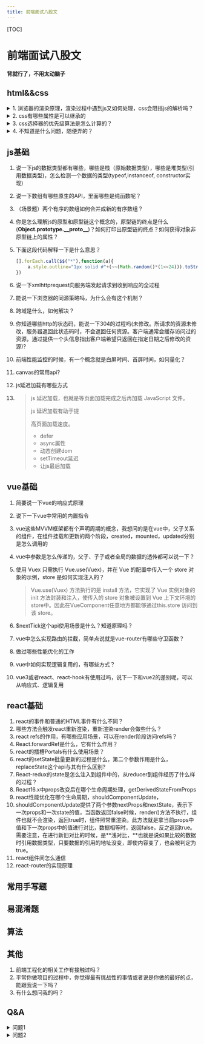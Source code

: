 ```yaml
---
title: 前端面试八股文
---
```


[TOC]

# 前端面试八股文

**背就行了，不用太动脑子**

## html&&css

<details>
   <summary>1. 浏览器的渲染原理，渲染过程中遇到js又如何处理，css会阻挡js的解析吗？</summary>
   <code style="width: 100%;display:inline-block;">
   console.log(111)<br/>
   test111
   </code>
</details>
<details>
   <summary>2. css有哪些属性是可以继承的</summary>
   *问题2答案
</details>
<details>
   <summary>3. css选择器的优先级算法是怎么计算的？</summary>
   * 问题3答案
</details>
<details>
  <summary>4. 不知道是什么问题，随便弄的？</summary>
  <code>
  hahaha
  </code>
</details>

## js基础

1. 说一下js的数据类型都有哪些，哪些是栈（原始数据类型），哪些是堆类型(引用数据类型)，怎么检测一个数据的类型(typeof,instanceof, constructor实现)

2. 说一下数组有哪些原生的API，里面哪些是纯函数呢？

3. （场景题）两个有序的数组如何合并成新的有序数组？

4. 你是怎么理解js的原型和原型链这个概念的，原型链的终点是什么(**Object.prototype.\_\_proto\_\_**)？如何打印出原型链的终点？如何获得对象非原型链上的属性？

5. 下面这段代码解释一下是什么意思？

   ```javascript
   [].forEach.call($$("*"),function(a){
    　　a.style.outline="1px solid #"+(~~(Math.random()*(1<<24))).toString(16);
   })
   ```

6. 说一下xmlhttprequest向服务端发起请求到收到响应的全过程

7. 能说一下浏览器的同源策略吗，为什么会有这个机制？

8. 跨域是什么，如何解决？

9. 你知道哪些http的状态码，能说一下304的过程吗(未修改。所请求的资源未修改，服务器返回此状态码时，不会返回任何资源。客户端通常会缓存访问过的资源，通过提供一个头信息指出客户端希望只返回在指定日期之后修改的资源)?

10. 前端性能监控的时候，有一个概念就是白屏时间、首屏时间，如何量化？

11. canvas的常用api?

12. js延迟加载有哪些方式

13. > js 延迟加载，也就是等页面加载完成之后再加载 JavaScript 文件。
    >
    > js 延迟加载有助于提
    >
    > 高页面加载速度。
    >
    > * defer
    > * async属性
    > * 动态创建dom
    > * setTimeout延迟
    > * 让js最后加载

## vue基础

1. 简要说一下vue的响应式原理

2. 说下一下vue中常用的内置指令

3. vue这些MVVM框架都有个声明周期的概念，我想问的是在vue中，父子关系的组件，在组件挂载和更新的两个阶段，created，mounted，updated分别是怎么调用的

4. vue中参数是怎么传递的，父子、子子或者全局的数据的透传都可以说一下？

5. 使用 Vuex 只需执行 Vue.use(Vuex)，并在 Vue 的配置中传入一个 store 对象的示例，store 是如何实现注入的？

   > Vue.use(Vuex) 方法执行的是 install 方法，它实现了 Vue 实例对象的 init 方法封装和注入，使传入的 store 对象被设置到 Vue 上下文环境的store中。因此在VueComponent任意地方都能够通过this.store 访问到该 store。

6. $nextTick这个api使用场景是什么？知道原理吗？

7. vue中怎么实现路由的拦截，简单点说就是vue-router有哪些守卫函数？

8. 做过哪些性能优化的工作

9. vue中如何实现逻辑复用的，有哪些方式？

9. vue3或者react、react-hook有使用过吗，说下一下和vue2的差别呢，可以从响应式、逻辑复用

## react基础

1. react的事件和普通的HTML事件有什么不同？
2. 哪些方法会触发react重新渲染，重新渲染render会做些什么？
3. react refs的作用，有哪些应用场景，可以在render阶段访问refs吗？
4. React.forwardRef是什么，它有什么作用？
5. react的插槽Portals有什么使用场景？
6. react的setState批量更新的过程是什么，第二个参数作用是什么，replaceState这个api与其有什么区别?
7. React-redux的state是怎么注入到组件中的，从reducer到组件经历了什么样的过程？
8. React16.x中props改变后在哪个生命周期处理，getDerivedStateFromProps
9. react性能优化在哪个生命周期，shouldComponentUpdate，
10. shouldComponentUpdate提供了两个参数nextProps和nextState，表示下一次props和一次state的值，当函数返回false时候，render()方法不执行，组件也就不会渲染，返回true时，组件照常重渲染。此方法就是拿当前props中值和下一次props中的值进行对比，数据相等时，返回false，反之返回true。需要注意，在进行新旧对比的时候，是**浅对比，**也就是说如果比较的数据时引用数据类型，只要数据的引用的地址没变，即使内容变了，也会被判定为true。
11. react组件间怎么通信
12. react-router的实现原理

## 常用手写题

## 易混淆题

## 算法

## 其他

1. 前端工程化的相关工作有接触过吗？
2. 平常你做项目的过程中，你觉得最有挑战性的事情或者说是你做的最好的点，能跟我说一下吗？
3. 有什么想问我的吗？

## Q&A

<details>
   <summary>问题1</summary>
   *问题1答案1-1
   * 问题1答案1-2
</details>

<details>
   <summary>问题2</summary>
   问题2答案
</details>
